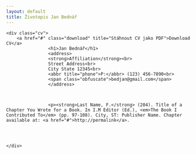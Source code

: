 ```yaml
---
layout: default
title: Životopis Jan Bednář
---
```


	<div class="cv">
		<a href="#" class="download" title="Stáhnout CV jako PDF">Download CV</a>			
					<h1>Jan Bednář</h1>
					<address>
					<strong>Affiliation</strong><br>
					Street Address<br>
					City State 12345<br>
					<abbr title="phone">P:</abbr> (123) 456-7890<br>
					<span class="obfuscate">bedjan@gmail.com</span>
					</address>

				

					<p><strong>Last Name, F.</strong> (204). Title of a Chapter You Wrote for a Book. In I.M Editor (Ed.), <em>The Book I Contributed To</em> (pp. 97-108). City, ST: Publisher Name. Chapter available at: <a href="#">http://permalink</a>.

						
		

	</div>
